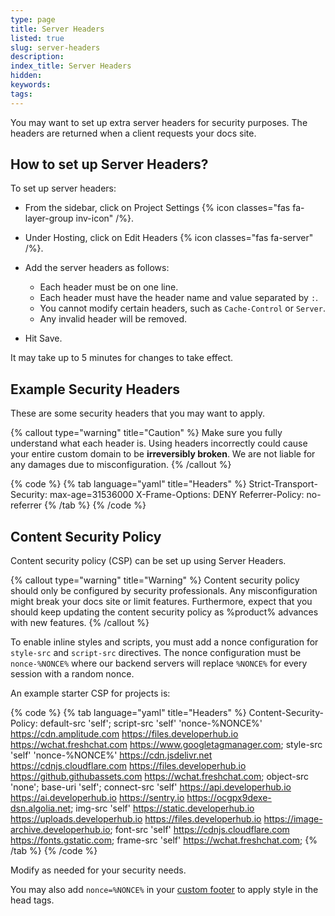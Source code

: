 ```yaml
---
type: page
title: Server Headers
listed: true
slug: server-headers
description: 
index_title: Server Headers
hidden: 
keywords: 
tags: 
---
```


You may want to set up extra server headers for security purposes. The headers are returned when a client requests your docs site.

## How to set up Server Headers?

To set up server headers:

- From the sidebar, click on Project Settings {% icon classes="fas fa-layer-group inv-icon" /%}.
- Under Hosting, click on Edit Headers {% icon classes="fas fa-server" /%}.
- Add the server headers as follows:
    - Each header must be on one line.
    - Each header must have the header name and value separated by `:`.
    - You cannot modify certain headers, such as `Cache-Control` or `Server`.
    - Any invalid header will be removed.

- Hit Save.

It may take up to 5 minutes for changes to take effect.

## Example Security Headers

These are some security headers that you may want to apply.

{% callout type="warning" title="Caution" %}
Make sure you fully understand what each header is. Using headers incorrectly could cause your entire custom domain to be **irreversibly broken**. We are not liable for any damages due to misconfiguration.
{% /callout %}

{% code %}
{% tab language="yaml" title="Headers" %}
Strict-Transport-Security: max-age=31536000
X-Frame-Options: DENY
Referrer-Policy: no-referrer
{% /tab %}
{% /code %}

## Content Security Policy

Content security policy (CSP) can be set up using Server Headers.

{% callout type="warning" title="Warning" %}
Content security policy should only be configured by security professionals. Any misconfiguration might break your docs site or limit features. Furthermore, expect that you should keep updating the content security policy as %product% advances with new features.
{% /callout %}

To enable inline styles and scripts, you must add a nonce configuration for `style-src`  and `script-src` directives. The nonce configuration must be `nonce-%NONCE%` where our backend servers will replace `%NONCE%` for every session with a random nonce.  

An example starter CSP for projects is:

{% code %}
{% tab language="yaml" title="Headers" %}
Content-Security-Policy: default-src 'self'; script-src 'self' 'nonce-%NONCE%' https://cdn.amplitude.com https://files.developerhub.io https://wchat.freshchat.com https://www.googletagmanager.com; style-src 'self' 'nonce-%NONCE%' https://cdn.jsdelivr.net https://cdnjs.cloudflare.com https://files.developerhub.io https://github.githubassets.com https://wchat.freshchat.com; object-src 'none'; base-uri 'self'; connect-src 'self' https://api.developerhub.io https://ai.developerhub.io https://sentry.io https://ocgpx9dexe-dsn.algolia.net; img-src 'self' https://static.developerhub.io https://uploads.developerhub.io https://files.developerhub.io https://image-archive.developerhub.io; font-src 'self' https://cdnjs.cloudflare.com https://fonts.gstatic.com; frame-src 'self' https://wchat.freshchat.com;
{% /tab %}
{% /code %}

Modify as needed for your security needs.

You may also add `nonce=%NONCE%` in your [custom footer](/support-center/custom-footer) to apply style in the head tags.
